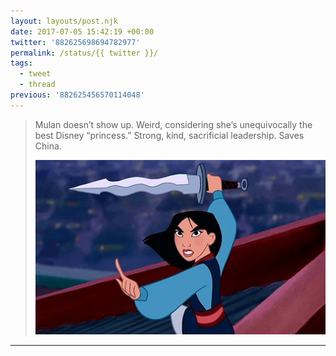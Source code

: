 ```yaml
---
layout: layouts/post.njk
date: 2017-07-05 15:42:19 +00:00
twitter: '882625698694782977'
permalink: /status/{{ twitter }}/
tags: 
  - tweet
  - thread
previous: '882625456570114048'
---
```


> Mulan doesn’t show up. Weird, considering she’s unequivocally the best Disney “princess.” Strong, kind, sacrificial leadership. Saves China. 
> 
> ![Mulan](/img/882625698694782977-DD-3ZImUwAAMkcU.jpg)

---
